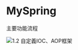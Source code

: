 # MySpring

主要功能流程

![1.2 自定義IOC、AOP框架](https://raw.githubusercontent.com/waiting0324/TyporaImg/master/typora202004/05/203625-609317.png)